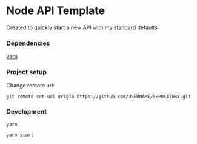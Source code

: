 # Node API Template

Created to quickly start a new API with my standard defaults

### Dependencies

[yarn](https://yarnpkg.com/en/docs/install)

### Project setup

Change remote url:

```
git remote set-url origin https://github.com/USERNAME/REPOSITORY.git
```

### Development

```
yarn
```

```
yarn start
```
